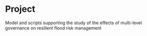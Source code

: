 # Project
Model and scripts supporting the study of the effects of multi-level governance on resilient flood risk management
